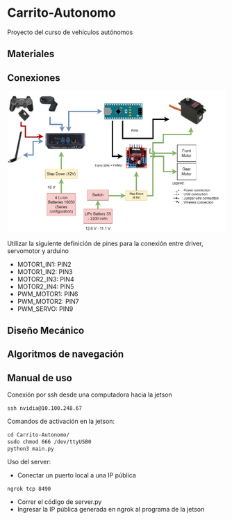 # Carrito-Autonomo
Proyecto del curso de vehículos autónomos
## Materiales
## Conexiones
![](https://github.com/kio-9/Carrito-Autonomo/blob/main/imagenes/conexiones.jfif)

Utilizar la siguiente definición de pines para la conexión entre driver, servomotor y arduino
- MOTOR1_IN1: PIN2
- MOTOR1_IN2: PIN3
- MOTOR2_IN3: PIN4
- MOTOR2_IN4: PIN5
- PWM_MOTOR1: PIN6
- PWM_MOTOR2: PIN7
- PWM_SERVO:  PIN9
## Diseño Mecánico
## Algoritmos de navegación
## Manual de uso 
Conexión por ssh desde una computadora hacia la jetson
```
ssh nvidia@10.100.248.67
```
Comandos de activación en la jetson:
```
cd Carrito-Autonomo/
sudo chmod 666 /dev/ttyUSB0
python3 main.py
```
Uso del server:
- Conectar un puerto local a una IP pública
```
ngrok tcp 8490
```
- Correr el código de server.py
- Ingresar la IP pública generada en ngrok al programa de la jetson
